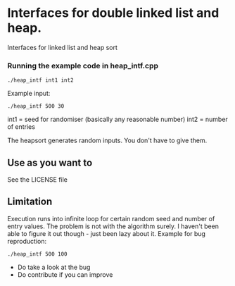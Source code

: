 # Interfaces for double linked list and heap.

Interfaces for linked list and heap sort

### Running the example code in heap_intf.cpp

```
./heap_intf int1 int2
```

Example input:
```
./heap_intf 500 30
```

int1 = seed for randomiser (basically any reasonable number)
int2 = number of entries

The heapsort generates random inputs. You don't have to give them.

## Use as you want to

See the LICENSE file

## Limitation

Execution runs into infinite loop for certain random seed and number of entry values. 
The problem is not with the algorithm surely. I haven't been able to figure it out though - just been lazy about it.
Example for bug reproduction:
```
./heap_intf 500 100
```

* Do take a look at the bug
* Do contribute if you can improve

